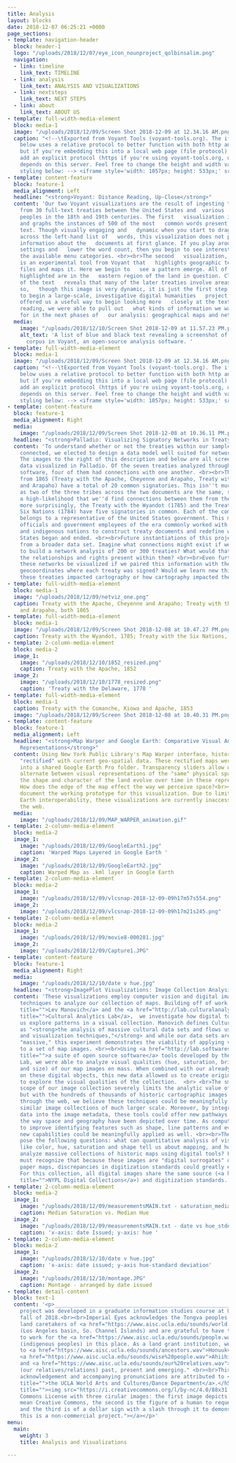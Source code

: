```yaml
---
title: Analysis
layout: blocks
date: 2018-12-07 06:25:21 +0000
page_sections:
- template: navigation-header
  block: header-1
  logo: "/uploads/2018/12/07/eye_icon_nounproject_qolbinsalim.png"
  navigation:
  - link: timeline
    link_text: TIMELINE
  - link: analysis
    link_text: ANALYSIS AND VISUALIZATIONS
  - link: nextsteps
    link_text: NEXT STEPS
  - link: about
    link_text: ABOUT US
- template: full-width-media-element
  block: media-1
  image: "/uploads/2018/12/09/Screen Shot 2018-12-09 at 12.34.16 AM.png"
  caption: "<!--\tExported from Voyant Tools (voyant-tools.org). The iframe src attribute
    below uses a relative protocol to better function with both http and https sites,
    but if you're embedding this into a local web page (file protocol) you should
    add an explicit protocol (https if you're using voyant-tools.org, otherwise it
    depends on this server. Feel free to change the height and width values or other
    styling below: --> <iframe style='width: 1057px; height: 533px;' src='//voyant-tools.org/tool/Loom/?corpus=df672285c836b1fef0d52e3eec1beb01'></iframe>"
- template: content-feature
  block: feature-1
  media_alignment: Left
  headline: "<strong>Voyant: Distance Reading, Up-Close</strong>"
  content: 'Our two Voyant visualizations are the result of ingesting the  .txt  files
    from 30 full-text treaties between the United States and  various  indigenous
    peoples in the 18th and 19th centuries. The first   visualization is called Loom
    and graphs the instances of 500 of the most   common words present across the
    text. Though visually engaging and   dynamic when you start to drag your cursor
    across the left-hand list of   words, this visualization does not provide enough
    information about the   documents at first glance. If you play around with the
    settings and   lower the word count, then you begin to see interesting word occurrences   throughout
    the available menu categories. <br><br>The second   visualization, Dreamscape,
    is an experimental tool from Voyant that   highlights geographic text in your
    files and maps it. Here we begin to   see a pattern emerge. All of the locations
    highlighted are in the   eastern region of the land in question. Closer reading
    of the text   reveals that many of the later treaties involve areas further west
    so,   though this image is very dynamic, it is just the first step of many   necessary
    to begin a large-scale, investigative digital humanities   project.<br><br>Voyant
    offered us a useful way to begin looking more   closely at the text. Through distance
    reading, we were able to pull out   what kinds of information we wanted to look
    for in the next phases of   our analysis: geographical maps and network analysis. '
  media:
    image: "/uploads/2018/12/10/Screen Shot 2018-12-09 at 11.57.23 PM.png"
    alt_text: 'A list of blue and black text revealing a screenshot of our textual
      corpus in Voyant, an open-source analysis software. '
- template: full-width-media-element
  block: media-1
  image: "/uploads/2018/12/09/Screen Shot 2018-12-09 at 12.34.16 AM.png"
  caption: "<!--\tExported from Voyant Tools (voyant-tools.org). The iframe src attribute
    below uses a relative protocol to better function with both http and https sites,
    but if you're embedding this into a local web page (file protocol) you should
    add an explicit protocol (https if you're using voyant-tools.org, otherwise it
    depends on this server. Feel free to change the height and width values or other
    styling below: --> <iframe style='width: 1057px; height: 533px;' src='//voyant-tools.org/tool/DreamScape/?corpus=df672285c836b1fef0d52e3eec1beb01'></iframe>"
- template: content-feature
  block: feature-1
  media_alignment: Right
  media:
    image: "/uploads/2018/12/09/Screen Shot 2018-12-08 at 10.36.11 PM.png"
  headline: "<strong>Palladio: Visualizing Signatory Networks in Treaty Text</strong>"
  content: 'To understand whether or not the treaties within our sample data set were
    connected, we elected to design a data model well suited for network visualization.
    The images to the right of this description and below are all screenshots of our
    data visualized in Palladio. Of the seven treaties analyzed through this web-based
    software, four of them had connections with one another. <br><br>The two treaties
    from 1865 (Treaty with the Apache, Cheyenne and Arapaho, Treaty with the Cheyenne
    and Arapaho) have a total of 20 common signatories. This isn''t much of a surprise
    as two of the three tribes across the two documents are the same, so there was
    a high-likelihood that we''d find connections between them from the outset. Somewhat
    more surprisingly, the Treaty with the Wyandot (1785) and the Treaty with the
    Six Nations (1784) have five signatories in common. Each of the common signatories
    belongs to a representative of the United States government. This means that elected
    officials and government employees of the era commonly worked with multiple tribes
    and indigenous nations to construct treaty documents and redefine where the United
    States began and ended. <br><br>Future instantiations of this project would benefit
    from a broader data set. Imagine what connections might exist if we were able
    to build a network analysis of 200 or 300 treaties? What would that reveal about
    the relationships and rights present within them? <br><br>Even further, how could
    these networks be visualized if we paired this information with the accompanying
    geocoordinates where each treaty was signed? Would we learn new things about how
    these treaties impacted cartography or how cartography impacted the treaties? '
- template: full-width-media-element
  block: media-1
  image: "/uploads/2018/12/09/netviz_one.png"
  caption: Treaty with the Apache, Cheyenne and Arapaho; Treaty with the Cheyenne
    and Arapaho, both 1865
- template: full-width-media-element
  block: media-1
  image: "/uploads/2018/12/09/Screen Shot 2018-12-08 at 10.47.27 PM.png"
  caption: Treaty with the Wyandot, 1785; Treaty with the Six Nations, 1784
- template: 2-column-media-element
  block: media-2
  image_1:
    image: "/uploads/2018/12/10/1852_resized.png"
    caption: Treaty with the Apache, 1852
  image_2:
    image: "/uploads/2018/12/10/1778_resized.png"
    caption: 'Treaty with the Delaware, 1778 '
- template: full-width-media-element
  block: media-1
  caption: Treaty with the Comanche, Kiowa and Apache, 1853
  image: "/uploads/2018/12/09/Screen Shot 2018-12-08 at 10.40.31 PM.png"
- template: content-feature
  block: feature-1
  media_alignment: Left
  headline: "<strong>Map Warper and Google Earth: Comparative Visual Analysis of Geographic
    Representations</strong>"
  content: Using New York Public Library's Map Warper interface, historic maps were
    "rectified" with current geo-spatial data. These rectified maps were then exported
    into a shared Google Earth Pro folder. Transparency sliders allow users to seamlessly
    alternate between visual representations of the "same" physical space. How did
    the shape and character of the land evolve over time in these representations?
    How does the edge of the map effect the way we perceive space?<br><br>These images
    document the working prototype for this visualization. Due to limitations in Google
    Earth interoperability, these visualizations are currently inaccessible through
    the web.
  media:
    image: "/uploads/2018/12/09/MAP_WARPER_animation.gif"
- template: 2-column-media-element
  block: media-2
  image_1:
    image: "/uploads/2018/12/09/GoogleEarth1.jpg"
    caption: 'Warped Maps Layered in Google Earth '
  image_2:
    image: "/uploads/2018/12/09/GoogleEarth2.jpg"
    caption: Warped Map as .kml layer in Google Earth
- template: 2-column-media-element
  block: media-2
  image_1:
    image: "/uploads/2018/12/09/vlcsnap-2018-12-09-09h17m57s554.png"
  image_2:
    image: "/uploads/2018/12/09/vlcsnap-2018-12-09-09h17m21s245.png"
- template: 2-column-media-element
  block: media-2
  image_1:
    image: "/uploads/2018/12/09/movie8-000281.jpg"
  image_2:
    image: "/uploads/2018/12/09/Capture1.JPG"
- template: content-feature
  block: feature-1
  media_alignment: Right
  media:
    image: "/uploads/2018/12/10/date v hue.jpg"
  headline: "<strong>ImagePlot Visualizations: Image Collection Analysis</strong>"
  content: 'These visualizations employ computer vision and digital image analysis
    techniques to analyze our collection of maps. Building off of work by <a href="http://lab.softwarestudies.com/p/overview-slides-and-video-articles-why.html#1"
    title="">Lev Manovich</a> and the <a href="http://lab.culturalanalytics.info/p/projects.html"
    title="">Cultural Analytics Lab</a>,  we investigate how digital tools may help
    us explore patterns in a visual collection. Manovich defines Cultural Analytics
    as "<strong>the analysis of massive cultural data sets and flows using computational
    and visualization techniques,"</strong> and while our data sets are not quite
    "massive," this experiment demonstrates the viability of applying visual analysis
    to a set of map images. <br><br>Using <a href="http://lab.softwarestudies.com/p/software-for-digital-humanities.html"
    title="">a suite of open source software</a> tools developed by the Cultural Analytics
    Lab, we were able to analyze visual qualities (hue, saturation, brightness, shape,
    and size) of our map images en mass. When combined with our already rich metadata
    on these digital objects, this new data allowed us to create original visualizations
    to explore the visual qualities of the collection.  <br> <br>The small size and
    scope of our image collection severely limits the analytic value of these tools,
    but with the hundreds of thousands of historic cartographic images freely available
    through the web, we believe these techniques could be meaningfully applied to
    similar image collections of much larger scale. Moreover, by integrating geolocation
    data into the image metadata, these tools could offer new pathways into understanding
    the way space and geography have been depicted over time. As computer vision continues
    to improve identifying features such as shape, line patterns and even text, these
    new capabilities could be meaningfully applied as well. <br><br>These visualizations
    pose the following questions: what can quantitative analysis of visual qualities
    like color, hue, saturation and shape tell us about mapping, and how can we meaningfully
    analyze massive collections of historic maps using digital tools? Finally, we
    must recognize that because these images are "digital surrogates" of the original
    paper maps, discrepancies in digitization standards could greatly effect results.
    For this collection, all digital images share the same source (<a href="https://digitalcollections.nypl.org/"
    title="">NYPL Digital Collections</a>) and digitization standards.  '
- template: 2-column-media-element
  block: media-2
  image_1:
    image: "/uploads/2018/12/09/measurementsMAIN.txt - saturation_median vs hue_median.jpg"
    caption: Median Saturation vs. Median Hue
  image_2:
    image: "/uploads/2018/12/09/measurementsMAIN.txt - date vs hue_stdev.jpg"
    caption: 'x-axis: date Issued; y-axis: hue '
- template: 2-column-media-element
  block: media-2
  image_1:
    image: "/uploads/2018/12/10/date v hue.jpg"
    caption: 'x-axis: date issued; y-axis hue-standard deviation'
  image_2:
    image: "/uploads/2018/12/10/montage.JPG"
    caption: Montage - arranged by date issued
- template: detail-content
  block: text-1
  content: '<p>____________________________________________________________________</p><h5>This
    project was developed in a graduate information studies course at UCLA in the
    fall of 2018.<br><br>Imperial Eyes acknowledges the Tongva peoples as the traditional
    land caretakers of <a href="https://www.aisc.ucla.edu/sounds/world.wav">Tovaangar</a>
    (Los Angeles basin, So. Channel Islands) and are grateful to have the opportunity
    to work for the <a href="https://www.aisc.ucla.edu/sounds/people.wav">taraaxatom</a>
    (indigenous peoples) in this place. As a land grant institution, we pay our respects
    to <a href="https://www.aisc.ucla.edu/sounds/ancestors.wav">Honuukvetam</a> (Ancestors),
    <a href="https://www.aisc.ucla.edu/sounds/wise%20people.wav">Ahiihirom </a>(Elders),
    and <a href="https://www.aisc.ucla.edu/sounds/our%20relatives.wav">eyoohiinkem</a>
    (our relatives/relations) past, present and emerging." <br><br>This territory
    acknowledgement and accompanying pronunciations are attributed to <a href="https://www.wacd.ucla.edu/"
    title="">the UCLA World Arts and Cultures/Dance Department</a>.</h5><p><a href="https://creativecommons.org/licenses/by-nc/4.0/"
    title=""><img src="https://i.creativecommons.org/l/by-nc/4.0/88x31.png" alt="Creative
    Commons License with three cirular images: the first image depicts two c''s to
    mean Creative Commons, the second is the figure of a human to request attribution,
    and the third is of a dollar sign with a slash through it to demonstrate that
    this is a non-commercial project."></a></p>'
menu:
  main:
    weight: 3
    title: Analysis and Visualizations

---
```

